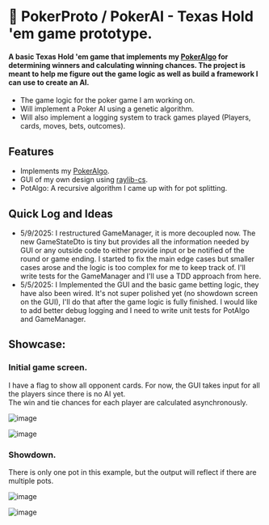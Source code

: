 # 🍑 PokerProto / PokerAI - Texas Hold 'em game prototype.
#### A basic Texas Hold 'em game that implements my [PokerAlgo](https://github.com/holypeachy/PokerAlgo) for determining winners and calculating winning chances. The project is meant to help me figure out the game logic as well as build a framework I can use to create an AI.
- The game logic for the poker game I am working on.
- Will implement a Poker AI using a genetic algorithm.
- Will also implement a logging system to track games played (Players, cards, moves, bets, outcomes).
## Features
- Implements my [PokerAlgo](https://github.com/holypeachy/PokerAlgo).
- GUI of my own design using [raylib-cs](https://github.com/raylib-cs/raylib-cs).
- PotAlgo: A recursive algorithm I came up with for pot splitting.
## Quick Log and Ideas
- 5/9/2025: I restructured GameManager, it is more decoupled now. The new GameStateDto is tiny but provides all the information needed by GUI or any outside code to either provide input or be notified of the round or game ending. I started to fix the main edge cases but smaller cases arose and the logic is too complex for me to keep track of. I'll write tests for the GameManager and I'll use a TDD approach from here.
- 5/5/2025: I Implemented the GUI and the basic game betting logic, they have also been wired. It's not super polished yet (no showdown screen on the GUI), I'll do that after the game logic is fully finished. I would like to add better debug logging and I need to write unit tests for PotAlgo and GameManager.

## Showcase:
### Initial game screen.
I have a flag to show all opponent cards. For now, the GUI takes input for all the players since there is no AI yet.  
The win and tie chances for each player are calculated asynchronously.

![image](https://github.com/user-attachments/assets/b459dc7c-6b41-4944-a754-b6a476af79e8)

![image](https://github.com/user-attachments/assets/100d1563-c7ec-4924-8f39-cc4e14894023)

### Showdown.
There is only one pot in this example, but the output will reflect if there are multiple pots.

![image](https://github.com/user-attachments/assets/4bd229d7-8df8-4fca-905e-8e47930fcdfc)

![image](https://github.com/user-attachments/assets/720e8830-c89e-46b9-a4d0-b3710026ec4d)

